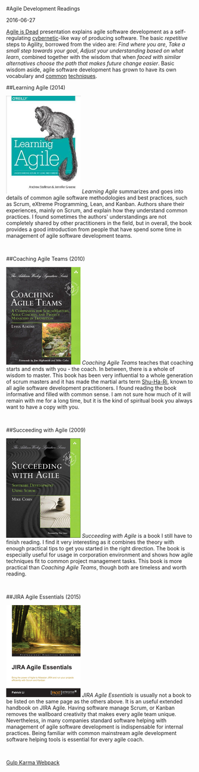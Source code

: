 #Agile Development Readings

2016-06-27

<!--- tags: agile -->

[Agile is Dead](https://youtu.be/a-BOSpxYJ9M) presentation explains agile software development as a self-regulating [cybernetic](https://en.wikipedia.org/wiki/Cybernetics)-like way of producing software. The basic *repetitive* steps to Agility, borrowed from the video are: *Find where you are*, *Take a small step towards your goal*, *Adjust your understanding based on what learn*, combined together with the wisdom that when *faced with similar alternatives choose the path that makes future change easier*. Basic wisdom aside, agile software development has grown to have its own vocabulary and [common](https://www.scrum.org/Resources/Scrum-and-Agile-Webcasts) [techniques](http://www.collab.net/services/training/agile_e-learning).

##Learning Agile (2014)

[![@left@](blog/images/book-la.png)](http://shop.oreilly.com/product/0636920025849.do) *Learning Agile* summarizes and goes into details of common agile software methodologies and best practices, such as Scrum, eXtreme Programming, Lean, and Kanban. Authors share their experiences, mainly on Scrum, and explain how they understand common practices. I found sometimes the authors' understandings are not completely shared by other practitioners in the field, but in overall, the book provides a good introduction from people that have spend some time in management of agile software development teams.

<br clear="all">

##Coaching Agile Teams (2010)

[![@left@](blog/images/book-ca.png)](https://www.amazon.com/Coaching-Agile-Teams-ScrumMasters-Addison-Wesley/dp/0321637704) *Coaching Agile Teams* teaches that coaching starts and ends with you - the coach. In between, there is a whole of wisdom to master. This book has been very influential to a whole generation of scrum masters and it has made the martial arts term [Shu-Ha-Ri](http://martinfowler.com/bliki/ShuHaRi.html), known to all agile software development practitioners. I found reading the book informative and filled with common sense. I am not sure how much of it will remain with me for a long time, but it is the kind of spiritual book you always want to have a copy with you.

<br clear="all">

##Succeeding with Agile (2009)

[![@left@](blog/images/book-sa.png)](https://www.mountaingoatsoftware.com/books/succeeding-with-agile-software-development-using-scrum) *Succeeding with Agile* is a book I still have to finish reading. I find it very interesting as it combines the theory with enough practical tips to get you started in the right direction. The book is especially useful for usage in corporation environment and shows how agile techniques fit to common project management tasks. This book is more practical than *Coaching Agile Teams*, though both are timeless and worth reading.

<br clear="all">

##JIRA Agile Essentials (2015)

[![@left@](blog/images/book-ja.png)](https://www.packtpub.com/application-development/jira-agile-essentials) *JIRA Agile Essentials* is usually not a book to be listed on the same page as the others above. It is an useful extended handbook on JIRA Agile. Having software manage Scrum, or Kanban removes the wallboard creativity that makes every agile team unique. Nevertheless, in many companies standard software helping with management of agile software development is indispensable for internal practices. Being familiar with common mainstream agile development software helping tools is essential for every agile coach. 

<br clear="all">

<ins class='nfooter'><a rel='next' id='fnext' href='#blog/2016/2016-04-22-Gulp-Karma-Webpack.md'>Gulp Karma Webpack</a></ins>
